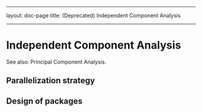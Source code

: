 <!--
 Licensed to the Apache Software Foundation (ASF) under one or more
 contributor license agreements.  See the NOTICE file distributed with
 this work for additional information regarding copyright ownership.
 The ASF licenses this file to You under the Apache License, Version 2.0
 (the "License"); you may not use this file except in compliance with
 the License.  You may obtain a copy of the License at

     http://www.apache.org/licenses/LICENSE-2.0

 Unless required by applicable law or agreed to in writing, software
 distributed under the License is distributed on an "AS IS" BASIS,
 WITHOUT WARRANTIES OR CONDITIONS OF ANY KIND, either express or implied.
 See the License for the specific language governing permissions and
 limitations under the License.
-->
---
layout: doc-page
title: (Deprecated)  Independent Component Analysis

    
---

<a name="IndependentComponentAnalysis-IndependentComponentAnalysis"></a>
# Independent Component Analysis

See also: Principal Component Analysis.

<a name="IndependentComponentAnalysis-Parallelizationstrategy"></a>
## Parallelization strategy

<a name="IndependentComponentAnalysis-Designofpackages"></a>
## Design of packages
